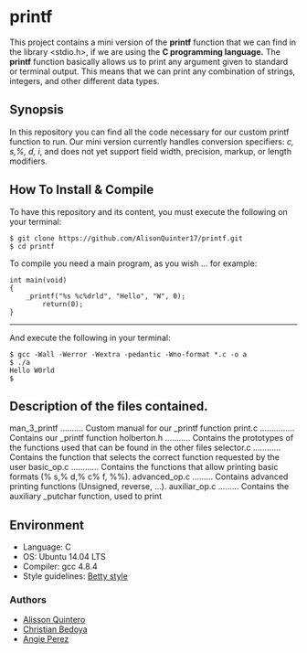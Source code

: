 # printf
This project contains a mini version of the **printf** function
that we can find in the library <stdio.h>,
if we are using the **C programming language.**
The **printf** function basically allows us to print any argument
given to standard or terminal output. This means that we can print
any combination of strings, integers, and other different data types.

## Synopsis ##
In this repository you can find all the code necessary for our
custom printf function to run.
Our mini version currently handles conversion specifiers: *c, s,%, d, i*,
and does not yet support field width, precision, markup, or length modifiers.

## How To Install & Compile ##
To have this repository and its content, you must execute the following on
your terminal:
~~~
$ git clone https://github.com/AlisonQuinter17/printf.git
$ cd printf
~~~

To compile you need a main program, as you wish ... for example:
~~~
int main(void)
{
	_printf("%s %c%drld", "Hello", "W", 0);
        return(0);
}
~~~
------------------------------------------------
And execute the following in your terminal:
~~~
$ gcc -Wall -Werror -Wextra -pedantic -Wno-format *.c -o a
$ ./a
Hello W0rld
$
~~~

## Description of the files contained. ##
man_3_printf .......... Custom manual for our _printf function
print.c ............... Contains our _printf function
holberton.h ........... Contains the prototypes of the functions used that
	    		can be found in the other files
selector.c ............ Contains the function that selects the correct
	   		function requested by the user
basic_op.c ............ Contains the functions that allow printing basic
	   		formats (% s,% d,% c% f, %%).
advanced_op.c ......... Contains advanced printing functions
	      		(Unsigned, reverse, ...).
auxiliar_op.c ......... Contains the auxiliary _putchar function, used to print
## Environment ##
* Language: C
* OS: Ubuntu 14.04 LTS
* Compiler: gcc 4.8.4
* Style guidelines: [Betty style](https://github.com/holbertonschool/Betty/wiki)

### Authors ###
* [Alisson Quintero](https://twitter.com/AlisonQuinter17)
* [Christian Bedoya](https://twitter.com/ChrisBedoya11)
* [Angie Perez](https://twitter.com/xiommyperez)